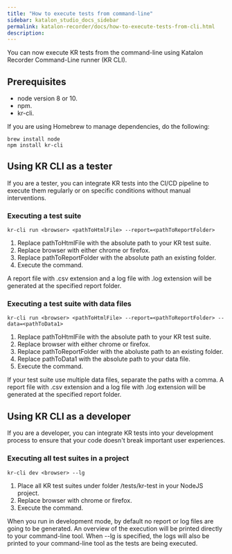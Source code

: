 ```yaml
---
title: "How to execute tests from command-line" 
sidebar: katalon_studio_docs_sidebar
permalink: katalon-recorder/docs/how-to-execute-tests-from-cli.html 
description: 
---
```


You can now execute KR tests from the command-line using Katalon Recorder Command-Line runner (KR CLI).

## Prerequisites
-   node version 8 or 10.    
-   npm.    
-   kr-cli.
    

If you are using Homebrew to manage dependencies, do the following:

```
brew install node
npm install kr-cli
```

## Using KR CLI as a tester

If you are a tester, you can integrate KR tests into the CI/CD pipeline to execute them regularly or on specific conditions without manual interventions.

### Executing a test suite

`kr-cli run <browser> <pathToHtmlFile> --report=<pathToReportFolder>`

1.  Replace pathToHtmlFile with the absolute path to your KR test suite.    
2.  Replace browser with either chrome or firefox.    
3.  Replace pathToReportFolder with the absolute path an existing folder.    
4.  Execute the command.
    

A report file with .csv extension and a log file with .log extension will be generated at the specified report folder.

### Executing a test suite with data files

`kr-cli run <browser> <pathToHtmlFile> --report=<pathToReportFolder> --data=<pathToData1>`

1.  Replace pathToHtmlFile with the absolute path to your KR test suite.    
2.  Replace browser with either chrome or firefox.    
3.  Replace pathToReportFolder with the aboluste path to an existing folder.    
4.  Replace pathToData1 with the absolute path to your data file.    
5.  Execute the command.
    
If your test suite use multiple data files, separate the paths with a comma. A report file with .csv extension and a log file with .log extension will be generated at the specified report folder.

## Using KR CLI as a developer

If you are a developer, you can integrate KR tests into your development process to ensure that your code doesn't break important user experiences.

### Executing all test suites in a project

`kr-cli dev <browser> --lg`

1.  Place all KR test suites under folder /tests/kr-test in your NodeJS project.    
2.  Replace browser with chrome or firefox.     
3.  Execute the command.
    
When you run in development mode, by default no report or log files are going to be generated. An overview of the execution will be printed directly to your command-line tool. When --lg is specified, the logs will also be printed to your command-line tool as the tests are being executed.
